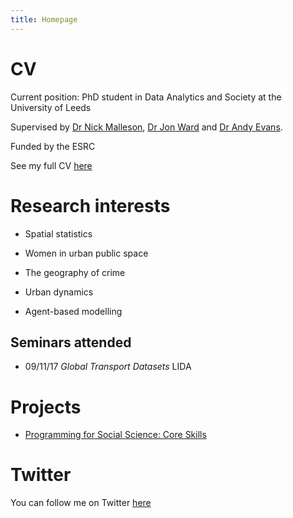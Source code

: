 ```yaml
---
title: Homepage
---
```


# CV


Current position: PhD student in Data Analytics and Society at the University of Leeds


Supervised by [Dr Nick Malleson](http://nickmalleson.co.uk), [Dr Jon Ward](http://www1.maths.leeds.ac.uk/~jaward/) and [Dr Andy Evans](http://www.geog.leeds.ac.uk/people/a.evans/). 


Funded by the ESRC


See my full CV [here](https://annabelelizabethwhipp.github.io/cv)


# Research interests

- Spatial statistics

- Women in urban public space

- The geography of crime 

- Urban dynamics

- Agent-based modelling



##  Seminars attended

- 09/11/17 *Global Transport Datasets* LIDA



# Projects

- [Programming for Social Science: Core Skills](https://github.com/annabelelizabethwhipp/Programming-for-Social-Science)
  
 


# Twitter

You can follow me on Twitter [here](https://twitter.com/AnnabelWhipp)


